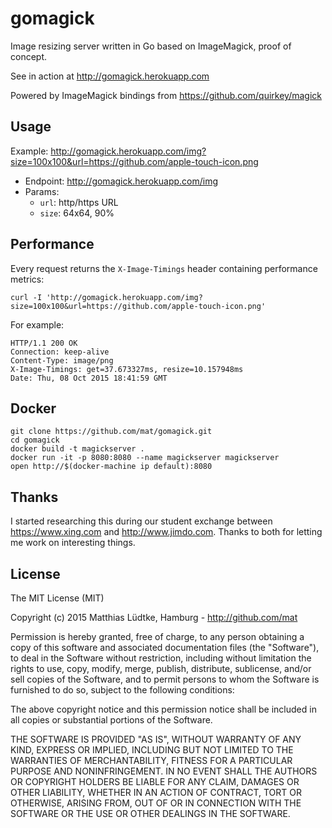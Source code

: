 # gomagick

Image resizing server written in Go based on ImageMagick, proof of concept.

See in action at <http://gomagick.herokuapp.com>

Powered by ImageMagick bindings from <https://github.com/quirkey/magick>

## Usage

Example: <http://gomagick.herokuapp.com/img?size=100x100&url=https://github.com/apple-touch-icon.png>


* Endpoint: <http://gomagick.herokuapp.com/img>
* Params:
	* `url`: http/https URL
	* `size`: 64x64, 90%



## Performance

Every request returns the `X-Image-Timings` header containing performance metrics:

	curl -I 'http://gomagick.herokuapp.com/img?size=100x100&url=https://github.com/apple-touch-icon.png'

For example:

	HTTP/1.1 200 OK
	Connection: keep-alive
	Content-Type: image/png
	X-Image-Timings: get=37.673327ms, resize=10.157948ms
	Date: Thu, 08 Oct 2015 18:41:59 GMT



## Docker

	git clone https://github.com/mat/gomagick.git
	cd gomagick
	docker build -t magickserver .
	docker run -it -p 8080:8080 --name magickserver magickserver
	open http://$(docker-machine ip default):8080

## Thanks

I started researching this during our student exchange between <https://www.xing.com> and <http://www.jimdo.com>. Thanks to both for letting me work on interesting things.

## License

The MIT License (MIT)

Copyright (c) 2015 Matthias Lüdtke, Hamburg - http://github.com/mat

Permission is hereby granted, free of charge, to any person obtaining a copy
of this software and associated documentation files (the "Software"), to deal
in the Software without restriction, including without limitation the rights
to use, copy, modify, merge, publish, distribute, sublicense, and/or sell
copies of the Software, and to permit persons to whom the Software is
furnished to do so, subject to the following conditions:

The above copyright notice and this permission notice shall be included in all
copies or substantial portions of the Software.

THE SOFTWARE IS PROVIDED "AS IS", WITHOUT WARRANTY OF ANY KIND, EXPRESS OR
IMPLIED, INCLUDING BUT NOT LIMITED TO THE WARRANTIES OF MERCHANTABILITY,
FITNESS FOR A PARTICULAR PURPOSE AND NONINFRINGEMENT. IN NO EVENT SHALL THE
AUTHORS OR COPYRIGHT HOLDERS BE LIABLE FOR ANY CLAIM, DAMAGES OR OTHER
LIABILITY, WHETHER IN AN ACTION OF CONTRACT, TORT OR OTHERWISE, ARISING FROM,
OUT OF OR IN CONNECTION WITH THE SOFTWARE OR THE USE OR OTHER DEALINGS IN THE
SOFTWARE.
